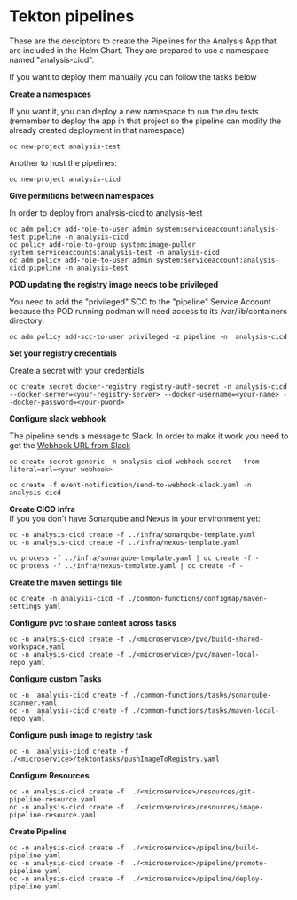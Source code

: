 # Tekton pipelines

These are the desciptors to create the Pipelines for the Analysis App that are included in the Helm Chart. They are prepared to use a namespace named "analysis-cicd".

If you want to deploy them manually you can follow the tasks below


**Create a namespaces**  

If you want it, you can deploy a new namespace to run the dev tests (remember to deploy the app in that project so the pipeline can modify the already created deployment in that namespace)

```
oc new-project analysis-test
```

Another to host the pipelines:

```
oc new-project analysis-cicd
```


**Give permitions between namespaces**  

In order to deploy from analysis-cicd to analysis-test

```
oc adm policy add-role-to-user admin system:serviceaccount:analysis-test:pipeline -n analysis-cicd
oc policy add-role-to-group system:image-puller system:serviceaccounts:analysis-test -n analysis-cicd
oc adm policy add-role-to-user admin system:serviceaccount:analysis-cicd:pipeline -n analysis-test
```


**POD updating the registry image needs to be privileged**  

You need to add the "privileged" SCC to the "pipeline" Service Account because the POD running podman will need access to its /var/lib/containers directory:

```
oc adm policy add-scc-to-user privileged -z pipeline -n  analysis-cicd
```


**Set your registry credentials**  

Create a secret with your credentials:

```
oc create secret docker-registry registry-auth-secret -n analysis-cicd --docker-server=<your-registry-server> --docker-username=<your-name> --docker-password=<your-pword> 
```


**Configure slack webhook**  

The pipeline sends a message to Slack. In order to make it work you need to get the [Webhook URL from Slack](https://api.slack.com/messaging/webhooks)

```
oc create secret generic -n analysis-cicd webhook-secret --from-literal=url=<your webhook> 
```

```
oc create -f event-notification/send-to-webhook-slack.yaml -n analysis-cicd
```


**Create CICD infra**  
If you you don't have Sonarqube and Nexus in your environment yet:

```
oc -n analysis-cicd create -f ../infra/sonarqube-template.yaml
oc -n analysis-cicd create -f ../infra/nexus-template.yaml

oc process -f ../infra/sonarqube-template.yaml | oc create -f -
oc process -f ../infra/nexus-template.yaml | oc create -f -
```


**Create the maven settings file**

```
oc create -n analysis-cicd -f ./common-functions/configmap/maven-settings.yaml
```


**Configure pvc to share content across tasks**
```
oc -n analysis-cicd create -f ./<microservice>/pvc/build-shared-workspace.yaml
oc -n analysis-cicd create -f ./<microservice>/pvc/maven-local-repo.yaml
```


**Configure custom Tasks**
```
oc -n  analysis-cicd create -f ./common-functions/tasks/sonarqube-scanner.yaml
oc -n  analysis-cicd create -f ./common-functions/tasks/maven-local-repo.yaml
```

**Configure push image to registry task**
```
oc -n  analysis-cicd create -f ./<microservice>/tektontasks/pushImageToRegistry.yaml
```

**Configure Resources**
```
oc -n analysis-cicd create -f  ./<microservice>/resources/git-pipeline-resource.yaml
oc -n analysis-cicd create -f  ./<microservice>/resources/image-pipeline-resource.yaml
```

**Create Pipeline**
```
oc -n analysis-cicd create -f  ./<microservice>/pipeline/build-pipeline.yaml
oc -n analysis-cicd create -f  ./<microservice>/pipeline/promote-pipeline.yaml
oc -n analysis-cicd create -f  ./<microservice>/pipeline/deploy-pipeline.yaml
```

